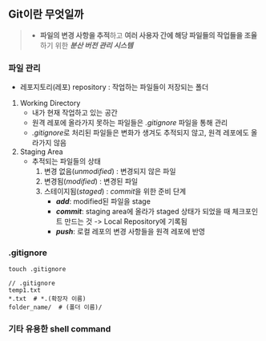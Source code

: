 ## Git이란 무엇일까
> - **파일의 변경 사항을 추적**하고 **여러 사용자 간에 해당 파일들의 작업들을 조율**하기 위한 ***분산 버전 관리 시스템***

### 파일 관리
- 레포지토리(레포) repository : 작업하는 파일들이 저장되는 폴더

1. Working Directory
   - 내가 현재 작업하고 있는 공간
   - 원격 레포에 올라가지 못하는 파일들은 *.gitignore* 파일을 통해 관리
   - *.gitignore*로 처리된 파일들은 변화가 생겨도 추적되지 않고, 원격 레포에도 올라가지 않음
2. Staging Area
    - 추적되는 파일들의 상태
      1.  변경 없음(*unmodified*) : 변경되지 않은 파일
      2.  변경됨(*modified*) : 변경된 파일
      3.  스테이지됨(*staged*) : *commit*을 위한 준비 단계
          - ***add***: modified된 파일을 stage
          - ***commit***: staging area에 올라가 staged 상태가 되었을 때 체크포인트 만드는 것 -> Local Repository에 기록됨
          - ***push***: 로컬 레포의 변경 사항들을 원격 레포에 반영
   

### .gitignore
````
touch .gitignore
````

````
// .gitignore
temp1.txt
*.txt  # *.(확장자 이름)
folder_name/  # (폴더 이름)/
````

### 기타 유용한 shell command
